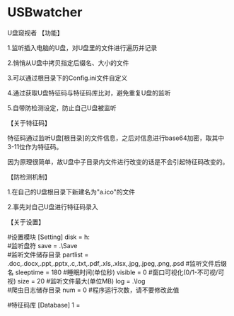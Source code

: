 # USBwatcher
U盘窥视者
【功能】

1.监听插入电脑的U盘，对U盘里的文件进行遍历并记录

2.悄悄从U盘中拷贝指定后缀名、大小的文件

3.可以通过根目录下的Config.ini文件自定义

4.通过获取U盘特征码与特征码库比对，避免重复U盘的监听

5.自带防检测设定，防止自己U盘被监听

【关于特征码】

特征码通过监听U盘[根目录]的文件信息，之后对信息进行base64加密，取其中3-11位作为特征码。

因为原理很简单，故U盘中子目录内文件进行改变的话是不会引起特征码改变的。

【防检测机制】

1.在自己的U盘根目录下新建名为"a.ico"的文件

2.事先对自己U盘进行特征码录入

【关于设置】

#设置模块
[Setting]
disk = h:\
#监听盘符
save = .\Save\
#监听文件储存目录
partlist = .doc,.docx,.ppt,.pptx,.c,.txt,.pdf,.xls,.xlsx,.jpg,.jpeg,.png,.psd
#监听文件后缀名
sleeptime = 180
#睡眠时间(单位秒)
visible = 0
#窗口可视化(0/1-不可视/可视)
size = 20
#监听文件最大(单位MB)
log = .\log\
#爬虫日志储存目录
num = 0
#程序运行次数，请不要修改此值


#特征码库
[Database]
1 = 
